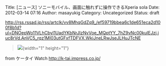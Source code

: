 Title: [ニュース] ソニーモバイル、画面に触れずに操作できるXperia sola
Date: 2012-03-14 07:16
Author: masayukig
Category: Uncategorized
Status: draft

<http://rss.rssad.jp/rss/artclk/vv8MhqGdZq9_/ef59719bbea6c1de651eca2d100f8b1d?ul=DNOepWo11VLhCbyl1UadYKbNrJIzNvVoe_MQptYY_7hZ9vNc00kuIEJzj.juc8rVd.AnVC5_rqz1MI03utGFxfTDFVX.WkiJneLRwJseJLHuJTcNE>  
  
  

> ![](http://rss.rssad.jp/rss/artimg/vv8MhqGdZq9_/ef59719bbea6c1de651eca2d100f8b1d){width="1"
> height="1"}

  
  
from ケータイ Watch <http://k-tai.impress.co.jp/>
